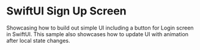 #  SwiftUI Sign Up Screen

Showcasing how to build out simple UI including a button for Login screen in SwiftUI. This sample also showcases how to update UI with animation after local state changes.
